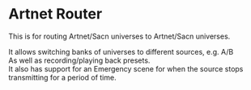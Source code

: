 # Artnet Router

This is for routing Artnet/Sacn universes to Artnet/Sacn universes.  

It allows switching banks of universes to different sources, e.g. A/B  
As well as recording/playing back presets.  
It also has support for an Emergency scene for when the source stops transmitting for a period of time.  
